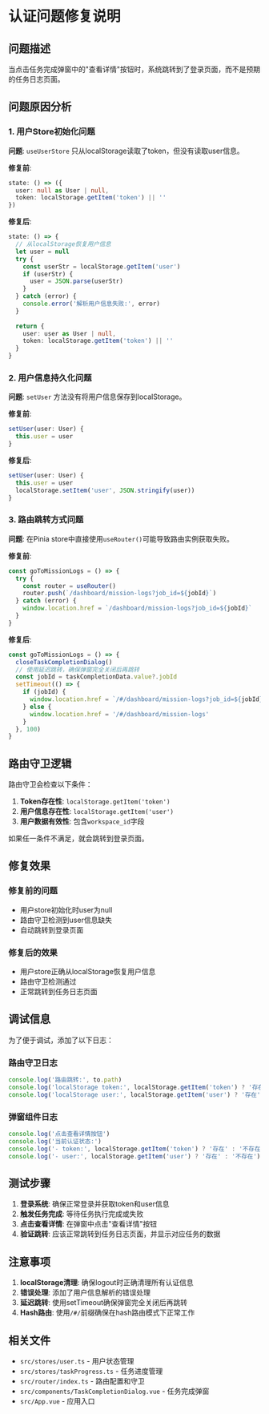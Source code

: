 # 认证问题修复说明

## 问题描述

当点击任务完成弹窗中的"查看详情"按钮时，系统跳转到了登录页面，而不是预期的任务日志页面。

## 问题原因分析

### 1. 用户Store初始化问题

**问题**: `useUserStore` 只从localStorage读取了token，但没有读取user信息。

**修复前**:
```typescript
state: () => ({
  user: null as User | null,
  token: localStorage.getItem('token') || ''
})
```

**修复后**:
```typescript
state: () => {
  // 从localStorage恢复用户信息
  let user = null
  try {
    const userStr = localStorage.getItem('user')
    if (userStr) {
      user = JSON.parse(userStr)
    }
  } catch (error) {
    console.error('解析用户信息失败:', error)
  }
  
  return {
    user: user as User | null,
    token: localStorage.getItem('token') || ''
  }
}
```

### 2. 用户信息持久化问题

**问题**: `setUser` 方法没有将用户信息保存到localStorage。

**修复前**:
```typescript
setUser(user: User) {
  this.user = user
}
```

**修复后**:
```typescript
setUser(user: User) {
  this.user = user
  localStorage.setItem('user', JSON.stringify(user))
}
```

### 3. 路由跳转方式问题

**问题**: 在Pinia store中直接使用`useRouter()`可能导致路由实例获取失败。

**修复前**:
```typescript
const goToMissionLogs = () => {
  try {
    const router = useRouter()
    router.push(`/dashboard/mission-logs?job_id=${jobId}`)
  } catch (error) {
    window.location.href = `/dashboard/mission-logs?job_id=${jobId}`
  }
}
```

**修复后**:
```typescript
const goToMissionLogs = () => {
  closeTaskCompletionDialog()
  // 使用延迟跳转，确保弹窗完全关闭后再跳转
  const jobId = taskCompletionData.value?.jobId
  setTimeout(() => {
    if (jobId) {
      window.location.href = `/#/dashboard/mission-logs?job_id=${jobId}`
    } else {
      window.location.href = '/#/dashboard/mission-logs'
    }
  }, 100)
}
```

## 路由守卫逻辑

路由守卫会检查以下条件：

1. **Token存在性**: `localStorage.getItem('token')`
2. **用户信息存在性**: `localStorage.getItem('user')`
3. **用户数据有效性**: 包含`workspace_id`字段

如果任一条件不满足，就会跳转到登录页面。

## 修复效果

### 修复前的问题
- 用户store初始化时user为null
- 路由守卫检测到user信息缺失
- 自动跳转到登录页面

### 修复后的效果
- 用户store正确从localStorage恢复用户信息
- 路由守卫检测通过
- 正常跳转到任务日志页面

## 调试信息

为了便于调试，添加了以下日志：

### 路由守卫日志
```javascript
console.log('路由跳转:', to.path)
console.log('localStorage token:', localStorage.getItem('token') ? '存在' : '不存在')
console.log('localStorage user:', localStorage.getItem('user') ? '存在' : '不存在')
```

### 弹窗组件日志
```javascript
console.log('点击查看详情按钮')
console.log('当前认证状态:')
console.log('- token:', localStorage.getItem('token') ? '存在' : '不存在')
console.log('- user:', localStorage.getItem('user') ? '存在' : '不存在')
```

## 测试步骤

1. **登录系统**: 确保正常登录并获取token和user信息
2. **触发任务完成**: 等待任务执行完成或失败
3. **点击查看详情**: 在弹窗中点击"查看详情"按钮
4. **验证跳转**: 应该正常跳转到任务日志页面，并显示对应任务的数据

## 注意事项

1. **localStorage清理**: 确保logout时正确清理所有认证信息
2. **错误处理**: 添加了用户信息解析的错误处理
3. **延迟跳转**: 使用setTimeout确保弹窗完全关闭后再跳转
4. **Hash路由**: 使用`/#/`前缀确保在hash路由模式下正常工作

## 相关文件

- `src/stores/user.ts` - 用户状态管理
- `src/stores/taskProgress.ts` - 任务进度管理
- `src/router/index.ts` - 路由配置和守卫
- `src/components/TaskCompletionDialog.vue` - 任务完成弹窗
- `src/App.vue` - 应用入口

